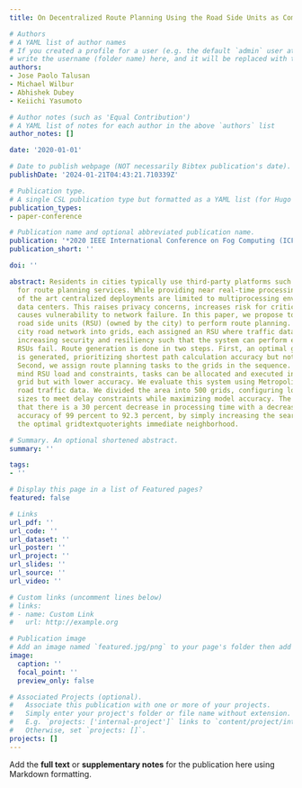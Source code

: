 ```yaml
---
title: On Decentralized Route Planning Using the Road Side Units as Computing Resources

# Authors
# A YAML list of author names
# If you created a profile for a user (e.g. the default `admin` user at `content/authors/admin/`), 
# write the username (folder name) here, and it will be replaced with their full name and linked to their profile.
authors:
- Jose Paolo Talusan
- Michael Wilbur
- Abhishek Dubey
- Keiichi Yasumoto

# Author notes (such as 'Equal Contribution')
# A YAML list of notes for each author in the above `authors` list
author_notes: []

date: '2020-01-01'

# Date to publish webpage (NOT necessarily Bibtex publication's date).
publishDate: '2024-01-21T04:43:21.710339Z'

# Publication type.
# A single CSL publication type but formatted as a YAML list (for Hugo requirements).
publication_types:
- paper-conference

# Publication name and optional abbreviated publication name.
publication: '*2020 IEEE International Conference on Fog Computing (ICFC)*'
publication_short: ''

doi: ''

abstract: Residents in cities typically use third-party platforms such as Google Maps
  for route planning services. While providing near real-time processing, these state
  of the art centralized deployments are limited to multiprocessing environments in
  data centers. This raises privacy concerns, increases risk for critical data and
  causes vulnerability to network failure. In this paper, we propose to use decentralized
  road side units (RSU) (owned by the city) to perform route planning. We divide the
  city road network into grids, each assigned an RSU where traffic data is kept locally,
  increasing security and resiliency such that the system can perform even if some
  RSUs fail. Route generation is done in two steps. First, an optimal grid sequence
  is generated, prioritizing shortest path calculation accuracy but not RSU load.
  Second, we assign route planning tasks to the grids in the sequence. Keeping in
  mind RSU load and constraints, tasks can be allocated and executed in any non-optimal
  grid but with lower accuracy. We evaluate this system using Metropolitan Nashville
  road traffic data. We divided the area into 500 grids, configuring load and neighborhood
  sizes to meet delay constraints while maximizing model accuracy. The results show
  that there is a 30 percent decrease in processing time with a decrease in model
  accuracy of 99 percent to 92.3 percent, by simply increasing the search area to
  the optimal gridtextquoterights immediate neighborhood.

# Summary. An optional shortened abstract.
summary: ''

tags:
- ''

# Display this page in a list of Featured pages?
featured: false

# Links
url_pdf: ''
url_code: ''
url_dataset: ''
url_poster: ''
url_project: ''
url_slides: ''
url_source: ''
url_video: ''

# Custom links (uncomment lines below)
# links:
# - name: Custom Link
#   url: http://example.org

# Publication image
# Add an image named `featured.jpg/png` to your page's folder then add a caption below.
image:
  caption: ''
  focal_point: ''
  preview_only: false

# Associated Projects (optional).
#   Associate this publication with one or more of your projects.
#   Simply enter your project's folder or file name without extension.
#   E.g. `projects: ['internal-project']` links to `content/project/internal-project/index.md`.
#   Otherwise, set `projects: []`.
projects: []
---
```


Add the **full text** or **supplementary notes** for the publication here using Markdown formatting.
